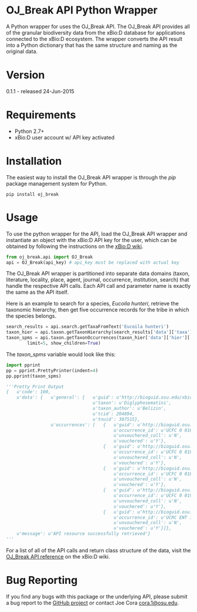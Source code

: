 OJ_Break API Python Wrapper
===================

A Python wrapper for uses the OJ_Break API. The OJ_Break API provides all of the
granular biodiversity data from the xBio:D database for applications connected to
the xBio:D ecosystem. The wrapper converts the API result into a Python
dictionary that has the same structure and naming as the original data.

# Version
0.1.1 - released 24-Jun-2015

# Requirements
- Python 2.7+
- xBio:D user account w/ API key activated

# Installation
The easiest way to install the OJ_Break API wrapper is through the *pip* package
management system for Python.

```
pip install oj_break
```

# Usage
To use the python wrapper for the API, load the OJ_Break API wrapper and instantiate
an object with the xBio:D API key for the user, which can be obtained by following
the instructions on the [xBio:D wiki](http://xbiod.osu.edu/wiki/OJ_Break_API_Access).

```python
from oj_break.api import OJ_Break
api = OJ_Break(api_key) # api_key must be replaced with actual key 
```

The OJ_Break API wrapper is partitioned into separate data domains (taxon, literature,
locality, place, agent, journal, occurrence, institution, search) that handle the
respective API calls. Each API call and parameter name is exactly the same as the API
itself.

Here is an example to search for a species, *Eucoila hunteri*, retrieve the taxonomic
hierarchy, then get five occurrence records for the tribe in which the species belongs.

```python
search_results = api.search.getTaxaFromText('Eucoila hunteri')
taxon_hier = api.taxon.getTaxonHierarchy(search_results['data']['taxa'][0]['tnuid'])
taxon_spms = api.taxon.getTaxonOccurrences(taxon_hier['data']['hier']['Tribe']['tnuid'],
		limit=5, show_children=True)
```

The *taxon_spms* variable would look like this:
```python
import pprint
pp = pprint.PrettyPrinter(indent=4)
pp.pprint(taxon_spms)

'''Pretty Print Output
{   u'code': 100,
    u'data': {   u'general': {   u'guid': u'http://bioguid.osu.edu/xbiod_concepts/307515',
                                 u'taxon': u'Diglyphosematini',
                                 u'taxon_author': u'Belizin',
                                 u'tcid': 204894,
                                 u'tnuid': 307515},
                 u'occurrences': [   {   u'guid': u'http://bioguid.osu.edu/xbiod_occurrences/0EAE5D1A-E146-3AAA-E053-0100007F2CC9',
                                         u'occurrence_id': u'UCFC 0 016 020',
                                         u'unvouchered_coll': u'N',
                                         u'vouchered': u'Y'},
                                     {   u'guid': u'http://bioguid.osu.edu/xbiod_occurrences/0EAE5D1D-81DF-3AAA-E053-0100007F2CC9',
                                         u'occurrence_id': u'UCFC 0 018 672',
                                         u'unvouchered_coll': u'N',
                                         u'vouchered': u'Y'},
                                     {   u'guid': u'http://bioguid.osu.edu/xbiod_occurrences/0EAE5D1D-2218-3AAA-E053-0100007F2CC9',
                                         u'occurrence_id': u'UCFC 0 018 676',
                                         u'unvouchered_coll': u'N',
                                         u'vouchered': u'Y'},
                                     {   u'guid': u'http://bioguid.osu.edu/xbiod_occurrences/0EAE5D1C-63CA-3AAA-E053-0100007F2CC9',
                                         u'occurrence_id': u'UCFC 0 019 978',
                                         u'unvouchered_coll': u'N',
                                         u'vouchered': u'Y'},
                                     {   u'guid': u'http://bioguid.osu.edu/xbiod_occurrences/0EAE5D0A-C306-3AAA-E053-0100007F2CC9',
                                         u'occurrence_id': u'UCRC ENT 196933',
                                         u'unvouchered_coll': u'N',
                                         u'vouchered': u'Y'}]},
    u'message': u'API resource successfully retrieved'}
'''
```

For a list of all of the API calls and return class structure of the data, visit the
[OJ_Break API reference](http://xbiod.osu.edu/wiki/OJ_Break_Version_2_API_Reference)
on the xBio:D wiki.

# Bug Reporting
If you find any bugs with this package or the underlying API, please submit a bug report
to the [GitHub project](http://google.com) or contact Joe Cora <cora.1@osu.edu>.
